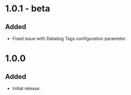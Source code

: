 # 1.0.1 - beta
## Added
- Fixed issue with Datadog Tags configuration parameter.

# 1.0.0
## Added
- Initial release.